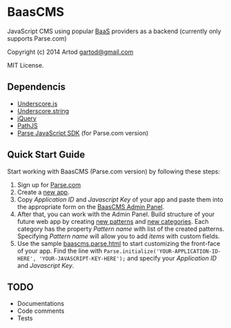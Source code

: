 # BaasCMS #

JavaScript CMS using popular [BaaS](http://en.wikipedia.org/wiki/Backend_as_a_service) providers as a backend (currently only supports Parse.com)

Copyright (c) 2014 Artod gartod@gmail.com

MIT License.


## Dependencis ##

* [Underscore.js](http://underscorejs.org/)
* [Underscore.string](http://epeli.github.io/underscore.string/)
* [jQuery](http://jquery.com/)
* [PathJS](http://mtrpcic.github.io/pathjs/)
* [Parse JavaScript SDK](https://www.parse.com) (for Parse.com version)


## Quick Start Guide ##

Start working with BaasCMS (Parse.com version) by following these steps:

1. Sign up for [Parse.com](https://www.parse.com/#signup)
1. Create a [new app](https://www.parse.com/apps/new).
1. Copy *Application ID* and *Javascript Key* of your app and paste them into the appropriate form on the [BaasCMS Admin Panel](https://artod.github.io/baascms/admin/parse/#).
1. After that, you can work with the Admin Panel. Build structure of your future web app by creating [new patterns](https://artod.github.io/baascms/admin/parse/#/baascms/pattern/add) and [new categories](https://artod.github.io/baascms/admin/parse/#/baascms/category/add). Each category has the property *Pattern name* with list of the created patterns. Specifying *Pattern name* will allow you to add *items* with custom fields.
1. Use the sample [baascms.parse.html](https://github.com/Artod/baascms/blob/master/baascms.parse.html) to start customizing the front-face of your app. Find the line with `Parse.initialize('YOUR-APPLICATION-ID-HERE', 'YOUR-JAVASCRIPT-KEY-HERE');` and specify your *Application ID* and *Javascript Key*.





## TODO ##

* Documentations
* Code comments
* Tests